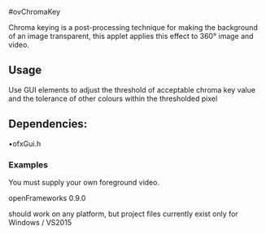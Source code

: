 #ovChromaKey

Chroma keying is a post-processing technique for making the background of an image transparent,  this applet applies this effect to 360° image and video.
## Usage
Use GUI elements to adjust the threshold of acceptable chroma key value and the tolerance of other colours within the thresholded pixel


## Dependencies:
•ofxGui.h

### Examples
You must supply your own foreground video.

openFrameworks 0.9.0

should work on any platform, but project files currently exist only for Windows / VS2015
